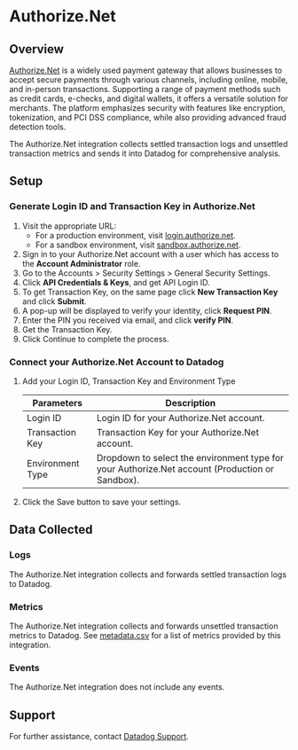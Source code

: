 # Authorize.Net

## Overview
[Authorize.Net][1] is a widely used payment gateway that allows businesses to accept secure payments through various channels, including online, mobile, and in-person transactions. Supporting a range of payment methods such as credit cards, e-checks, and digital wallets, it offers a versatile solution for merchants. The platform emphasizes security with features like encryption, tokenization, and PCI DSS compliance, while also providing advanced fraud detection tools.

The Authorize.Net integration collects settled transaction logs and unsettled transaction metrics and sends it into Datadog for comprehensive analysis.

## Setup

### Generate Login ID and Transaction Key in Authorize.Net

1. Visit the appropriate URL:
   - For a production environment, visit [login.authorize.net][2].
   - For a sandbox environment, visit [sandbox.authorize.net][5].
2. Sign in to your Authorize.Net account with a user which has access to the **Account Administrator** role.
3. Go to the Accounts > Security Settings > General Security Settings.
4. Click **API Credentials & Keys**, and get API Login ID.
5. To get Transaction Key, on the same page click **New Transaction Key** and click **Submit**.
6. A pop-up will be displayed to verify your identity, click **Request PIN**.
7. Enter the PIN you received via email, and click **verify PIN**.
8. Get the Transaction Key.
9. Click Continue to complete the process.

### Connect your Authorize.Net Account to Datadog

1. Add your Login ID, Transaction Key and Environment Type

   |Parameters| Description                                                                                    |
   |--------------------|------------------------------------------------------------------------------------------------|
   |Login ID| Login ID for your Authorize.Net account.                                                        |
   |Transaction Key| Transaction Key for your Authorize.Net account.                                                 |
   |Environment Type| Dropdown to select the environment type for your Authorize.Net account (Production or Sandbox). |

2. Click the Save button to save your settings.

## Data Collected

### Logs

The Authorize.Net integration collects and forwards settled transaction logs to Datadog.

### Metrics

The Authorize.Net integration collects and forwards unsettled transaction metrics to Datadog. See [metadata.csv][3] for a list of metrics provided by this integration.

### Events

The Authorize.Net integration does not include any events.

## Support

For further assistance, contact [Datadog Support][4].

[1]: https://www.authorize.net/
[2]: https://login.authorize.net/
[3]: https://github.com/DataDog/integrations-core/blob/master/Authorize.Net/metadata.csv
[4]: https://docs.datadoghq.com/help/
[5]: https://sandbox.authorize.net/